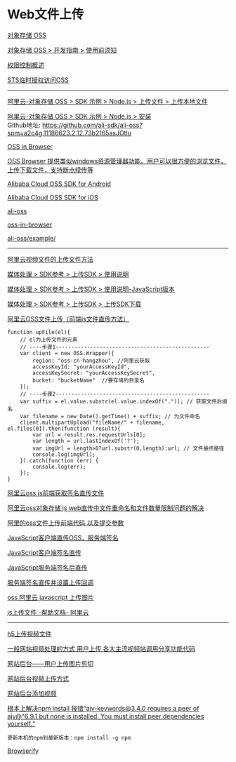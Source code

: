 Web文件上传
===

[对象存储 OSS](https://help.aliyun.com/product/31815.html?spm=a2c4g.11186623.6.540.130f58a8aVIevh)  

[对象存储 OSS > 开发指南 > 使用前须知](https://help.aliyun.com/document_detail/31890.html?spm=a2c4g.11186623.3.2.4e9941f04ajg0d)  

[权限控制概述](https://help.aliyun.com/document_detail/31867.html?spm=a2c4g.11186623.3.3.f8ba41f0ZAgJl2)  

[STS临时授权访问OSS](https://help.aliyun.com/document_detail/100624.html?spm=a2c4g.11186623.2.10.4e9941f0nYVmqS)  



------------


[阿里云-对象存储 OSS > SDK 示例 > Node.js > 上传文件 > 上传本地文件](https://help.aliyun.com/document_detail/111265.html?spm=a2c4g.11186623.2.7.369a2778Bg9mOB#concept-uxl-2vb-dhb)  

[阿里云-对象存储 OSS > SDK 示例 > Node.js > 安装](https://help.aliyun.com/document_detail/32068.html?spm=a2c4g.11186623.2.7.1e6b77a3vmDt0E#concept-32068-zh)  
Github地址: https://github.com/ali-sdk/ali-oss?spm=a2c4g.11186623.2.12.73b2165asJOtlu

[OSS in Browser](https://github.com/ali-sdk/ali-oss/tree/master/example)  

[OSS Browser 提供类似windows资源管理器功能。用户可以很方便的浏览文件，上传下载文件，支持断点续传等](https://github.com/luozhang002/oss-browser)  

[Alibaba Cloud OSS SDK for Android](https://github.com/luozhang002/aliyun-oss-android-sdk)  

[Alibaba Cloud OSS SDK for iOS](https://github.com/luozhang002/aliyun-oss-ios-sdk)  

[ali-oss](https://github.com/ali-sdk/ali-oss?spm=a2c4g.11186623.2.12.34aa165aLJBfEw)  

[oss-in-browser](https://github.com/rockuw/oss-in-browser)  

[ali-oss/example/](https://github.com/ali-sdk/ali-oss/tree/master/example)  



---------------

[阿里云视频文件的上传文件方法](https://help.aliyun.com/knowledge_detail/50618.html?spm=5176.2000002.0.0.6e653106qiibI2)  

[媒体处理 > SDK参考 > 上传SDK > 使用说明](https://help.aliyun.com/document_detail/48467.html?spm=a2c4g.11186623.2.19.3244501cXqwTpr)  

[媒体处理 > SDK参考 > 上传SDK > 使用说明-JavaScript版本](https://help.aliyun.com/document_detail/48471.html?spm=a2c4g.11186623.2.11.5fc64112ZeW4QR#concept-rk5-pv5-y2b)  

[媒体处理 > SDK参考 > 上传SDK > 上传SDK下载](https://help.aliyun.com/document_detail/48501.html?spm=a2c4g.11186623.2.11.1a785972y7vGjM#concept-k1z-vkv-y2b)  

[阿里云OSS文件上传（前端js文件直传方法）](https://blog.csdn.net/weixin_37626925/article/details/91360197)  
~~~
function upFile(el){
    // el为上传文件的元素
    // ----步骤1-------------------------------------------------
    var client = new OSS.Wrapper({
        region: "oss-cn-hangzhou", //阿里云获取
        accessKeyId: "yourAccessKeyId",
        accessKeySecret: "yourAccessKeySecret",
        bucket: "bucketName"  //要存储的目录名
    });
    // ----步骤2-------------------------------------------------
    var suffix = el.value.substr(el.value.indexOf(".")); // 获取文件后缀名
    var filename = new Date().getTime() + suffix; // 为文件命名
    client.multipartUpload("fileName/" + filename, el.files[0]).then(function (result){
        var url = result.res.requestUrls[0];
        var length = url.lastIndexOf('?');
        var imgUrl = length>0?url.substr(0,length):url; // 文件最终路径
        console.log(imgUrl);
    }).catch(function (err) {
        console.log(err);
    });
}
~~~

[阿里云oss js前端获取签名直传文件](https://blog.csdn.net/hch15112345824/article/details/78547190)  

[阿里云oss对象存储 js web直传中文件重命名和文件数量限制问题的解决](https://blog.csdn.net/qq_30377913/article/details/76571916)  

[阿里的oss文件上传前端代码,以及提交参数](https://blog.csdn.net/tomMMMMMMMMMMM/article/details/81001874)  

[JavaScript客户端直传OSS，服务端签名](https://blog.csdn.net/Vue2018/article/details/84322889)  

[JavaScript客户端签名直传](https://help.aliyun.com/document_detail/31925.html#concept-frd-4gy-5db)  

[JavaScript服务端签名后直传](https://help.aliyun.com/document_detail/31926.html)  

[服务端签名直传并设置上传回调](https://help.aliyun.com/document_detail/31927.html?spm=a2c4g.11186623.2.14.17f16e28EU8HNt#concept-qp2-g4y-5db)  

[oss 阿里云 javascript 上传图片](https://blog.csdn.net/shidewen1125/article/details/53442820)  

[js上传文件 -帮助文档- 阿里云](https://help.aliyun.com/wordpower/610868-1.html)  


-----------------

[h5上传视频文件](https://www.cnblogs.com/huiseshijie/p/8479536.html)  

[一般网站视频处理的方式 用户上传 各大主流视频站调用分享功能代码](https://blog.csdn.net/qq_27905477/article/details/80616416)  

[网站后台——用户上传图片剪切](https://blog.csdn.net/RZ_J9pp/article/details/89761873)  

[网站后台视频上传方式](https://jingyan.baidu.com/article/59703552d0a5918fc007409e.html)  

[网站后台添加视频](https://segmentfault.com/q/1010000010191583)  




[根本上解决npm install 报错“ajv-keywords@3.4.0 requires a peer of ajv@^6.9.1 but none is installed. You must install peer dependencies yourself.“](https://www.cnblogs.com/yalong/p/10406190.html)  
~~~
更新本机的npm到最新版本：npm install -g npm
~~~


[Browserify](https://www.jianshu.com/p/8d8b8752d8a0)  



